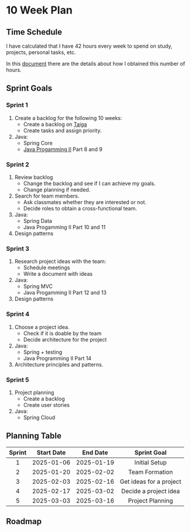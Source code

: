 # 10 Week Plan

## Time Schedule

I have calculated that I have 42 hours every week to spend on study, projects, personal tasks, etc.

In this [document](TimeSchedule.md) there are the details about how I obtained this number of hours.

## Sprint Goals

### Sprint 1

1. Create a backlog for the following 10 weeks:
   - Create a backlog on [Taiga](https://taiga.io/)
   - Create tasks and assign priority.
2. Java:
   - Spring Core
   - [Java Progamming II](https://java-programming.mooc.fi/) Part 8 and 9

### Sprint 2

1. Review backlog
   - Change the backlog and see if I can achieve my goals.
   - Change planning if needed.
2. Search for team members.
   - Ask classmates whether they are interested or not.
   - Decide roles to obtain a cross-functional team.
3. Java:
   - Spring Data
   - Java Progamming II Part 10 and 11
4. Design patterns

### Sprint 3

1. Research project ideas with the team:
   - Schedule meetings
   - Write a document with ideas
2. Java:
   - Spring MVC
   - Java Progamming II Part 12 and 13
3. Design patterns

### Sprint 4

1. Choose a project idea.
   - Check if it is doable by the team
   - Decide architecture for the project
2. Java:
   - Spring + testing
   - Java Programming II Part 14
3. Architecture principles and patterns.

### Sprint 5

1. Project planning
   - Create a backlog
   - Create user stories
2. Java:
   - Spring Cloud

## Planning Table

| Sprint | Start Date |  End Date  |       Sprint Goal       |
| :----: | :--------: | :--------: | :---------------------: |
|   1    | 2025-01-06 | 2025-01-19 |      Initial Setup      |
|   2    | 2025-01-20 | 2025-02-02 |     Team Formation      |
|   3    | 2025-02-03 | 2025-02-16 | Get ideas for a project |
|   4    | 2025-02-17 | 2025-03-02 |  Decide a project idea  |
|   5    | 2025-03-03 | 2025-03-16 |    Project Planning     |

## Roadmap
